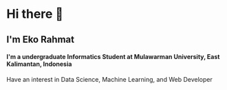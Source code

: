 <h1> Hi there 👋</h1>
<h2> I'm Eko Rahmat </h2>

<h4> I'm a undergraduate Informatics Student at Mulawarman University, East Kalimantan, Indonesia </h4>
<p> Have an interest in Data Science, Machine Learning, and Web Developer </p>

